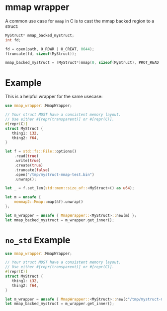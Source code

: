 # mmap wrapper

A common use case for `mmap` in C is to cast the mmap backed region to a struct:
```c
MyStruct* mmap_backed_mystruct;
int fd;

fd = open(path, O_RDWR | O_CREAT, 0644);
ftruncate(fd, sizeof(MyStruct));

mmap_backed_mystruct = (MyStruct*)mmap(0, sizeof(MyStruct), PROT_READ | PROT_WRITE, MAP_SHARED, fd, 0);
```

# Example

This is a helpful wrapper for the same usecase:
```rust ignore
use mmap_wrapper::MmapWrapper;

// Your struct MUST have a consistent memory layout.
// Use either #[repr(transparent)] or #[repr(C)].
#[repr(C)]
struct MyStruct {
   thing1: i32,
   thing2: f64,
}

let f = std::fs::File::options()
    .read(true)
    .write(true)
    .create(true)
    .truncate(false)
    .open("/tmp/mystruct-mmap-test.bin")
    .unwrap();

let _ = f.set_len(std::mem::size_of::<MyStruct>() as u64);

let m = unsafe {
    memmap2::Mmap::map(&f).unwrap()
};

let m_wrapper = unsafe { MmapWrapper::<MyStruct>::new(m) };
let mmap_backed_mystruct = m_wrapper.get_inner();
```

# `no_std` Example

```rust ignore
use mmap_wrapper::MmapWrapper;

// Your struct MUST have a consistent memory layout.
// Use either #[repr(transparent)] or #[repr(C)].
#[repr(C)]
struct MyStruct {
   thing1: i32,
   thing2: f64,
}

let m_wrapper = unsafe { MmapWrapper::<MyStruct>::new(c"/tmp/mystruct-mmap-test.bin").unwrap() };
let mmap_backed_mystruct = m_wrapper.get_inner();
```
